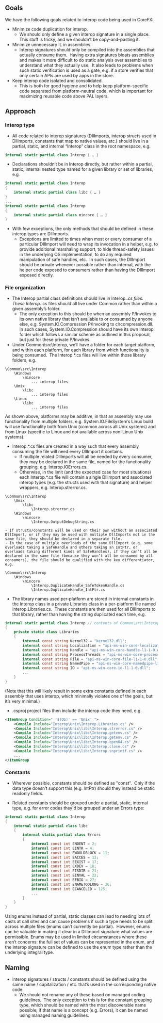 ## Goals
We have the following goals related to interop code being used in CoreFX:

- Minimize code duplication for interop.
	- We should only define a given interop signature in a single place.  This stuff is tricky, and we shouldn’t be copy-and-pasting it.
- Minimize unnecessary IL in assemblies.  
	- Interop signatures should only be compiled into the assemblies that actually consume them.  Having extra signatures bloats assemblies and makes it more difficult to do static analysis over assemblies to understand what they actually use.  It also leads to problems when such static verification is used as a gate, e.g. if a store verifies that only certain APIs are used by apps in the store.
- Keep interop code isolated and consolidated.
	- This is both for good hygiene and to help keep platform-specific code separated from platform-neutral code, which is important for maximizing reusable code above PAL layers.

## Approach

### Interop type
- All code related to interop signatures (DllImports, interop structs used in DllImports, constants that map to native values, etc.) should live in a partial, static, and internal “Interop” class in the root namespace, e.g.
```C#
internal static partial class Interop { … }
```

- Declarations shouldn’t be in Interop directly, but rather within a partial, static, internal nested type named for a given library or set of libraries, e.g.
```C#
internal static partial class Interop
{
    internal static partial class libc { … }
}
...
internal static partial class Interop
{
    internal static partial class mincore { … }
}
```
- With few exceptions, the only methods that should be defined in these interop types are DllImports.
	- Exceptions are limited to times when most or every consumer of a particular DllImport will need to wrap its invocation in a helper, e.g. to provide additional marshaling support, to hide thread-safety issues in the underlying OS implementation, to do any required manipulation of safe handles, etc.  In such cases, the DllImport should be private whenever possible rather than internal, with the helper code exposed to consumers rather than having the DllImport exposed directly.

### File organization
- The Interop partial class definitions should live in Interop.*.cs files.  These Interop.*.cs files should all live under Common rather than within a given assembly’s folder.
	- The only exception to this should be when an assembly P/Invokes to its own native library that isn’t available to or consumed by anyone else, e.g. System.IO.Compression P/Invoking to clrcompression.dll.  In such cases, System.IO.Compression should have its own Interop folder which follows a similar scheme as outlined in this proposal, but just for these private P/Invokes.
- Under Common\src\Interop, we’ll have a folder for each target platform, and within each platform, for each library from which functionality is being consumed.  The Interop.*.cs files will live within those library folders, e.g.
```
\Common\src\Interop
    \Windows
        \mincore
            ... interop files
	\Unix
        \libc
            ... interop files
    \Linux
        \libc
            ... interop files
```
As shown above, platforms may be additive, in that an assembly may use functionality from multiple folders, e.g. System.IO.FileSystem’s Linux build will use functionality both from Unix (common across all Unix systems) and from Linux (specific to Linux and not available across non-Linux Unix systems).
			 
- Interop.*.cs files are created in a way such that every assembly consuming the file will need every DllImport it contains.
	- If multiple related DllImports will all be needed by every consumer, they may be declared in the same file, named for the functionality grouping, e.g. Interop.IOErrors.cs.
	- Otherwise, in the limit (and the expected case for most situations) each Interop.*.cs file will contain a single DllImport and associated interop types (e.g. the structs used with that signature) and helper wrappers, e.g. Interop.strerror.cs.
```
\Common\src\Interop
    \Unix
        \libc
            \Interop.strerror.cs
    \Windows
        \mincore
            \Interop.OutputDebugString.cs
```

	- If structs/constants will be used on their own without an associated DllImport, or if they may be used with multiple DllImports not in the same file, they should be declared in a separate file.
	- In the case of multiple overloads of the same DllImport (e.g. some overloads taking a SafeHandle and others taking an IntPtr, or overloads taking different kinds of SafeHandles), if they can’t all be declared in the same file (because they won’t all be consumed by all consumers), the file should be qualified with the key differentiator, e.g.
```
\Common\src\Interop
    \Windows
        \mincore
            \Interop.DuplicateHandle_SafeTokenHandle.cs
            \Interop.DuplicateHandle_IntPtr.cs
```

- The library names used per-platform are stored in internal constants in the Interop class in a private Libraries class in a per-platform file named Interop.Libraries.cs.  These constants are then used for all DllImports to that library, rather than having the string duplicated each time, e.g.
```C#
internal static partial class Interop // contents of Common\src\Interop\Windows\Interop.Libraries.cs
{
    private static class Libraries
    {
        internal const string Kernel32 = "kernel32.dll";
        internal const string Localization = "api-ms-win-core-localization-l1-2-0.dll";
        internal const string Handle = "api-ms-win-core-handle-l1-1-0.dll";
        internal const string ProcessThreads = "api-ms-win-core-processthreads-l1-1-0.dll";
        internal const string File = "api-ms-win-core-file-l1-1-0.dll";
        internal const string NamedPipe = "api-ms-win-core-namedpipe-l1-1-0.dll";
        internal const string IO = "api-ms-win-core-io-l1-1-0.dll";
        ...
    }
}
```
(Note that this will likely result in some extra constants defined in each assembly that uses interop, which minimally violates one of the goals, but it’s very minimal.)
			 
- .csproj project files then include the interop code they need, e.g.
```XML
<ItemGroup Condition=" '$(OS)' == 'Unix' ">
    <Compile Include="Interop\Unix\Interop.Libraries.cs" />
    <Compile Include="Interop\Unix\libc\Interop.strerror.cs" />
    <Compile Include="Interop\Unix\libc\Interop.getenv.cs" />
    <Compile Include="Interop\Unix\libc\Interop.getenv.cs" />
    <Compile Include="Interop\Unix\libc\Interop.open64.cs" />
    <Compile Include="Interop\Unix\libc\Interop.close.cs" />
    <Compile Include="Interop\Unix\libc\Interop.snprintf.cs" />
    ...
</ItemGroup
```

### Constants
- Wherever possible, constants should be defined as "const".  Only if the data type doesn’t support this (e.g. IntPtr) should they instead be static readonly fields.

- Related constants should be grouped under a partial, static, internal type, e.g. for error codes they'd be grouped under an Errors type:
```C#
internal static partial class Interop
{
    internal static partial class libc
    {
        internal static partial class Errors
        {
            internal const int ENOENT = 2;
            internal const int EINTR = 4;
            internal const int EWOULDBLOCK = 11;
            internal const int EACCES = 13;
            internal const int EEXIST = 17;
            internal const int EXDEV = 18;
            internal const int EISDIR = 21;
            internal const int EINVAL = 22;
            internal const int EFBIG = 27;
            internal const int ENAMETOOLONG = 36;
            internal const int ECANCELED = 125;
            ...
        }
    }
}
```
Using enums instead of partial, static classes can lead to needing lots of casts at call sites and can cause problems if such a type needs to be split across multiple files (enums can’t currently be partial).  However, enums can be valuable in making it clear in a DllImport signature what values are permissible.  Enums may be used in limited circumstances where these aren’t concerns: the full set of values can be represented in the enum, and the interop signature can be defined to use the enum type rather than the underlying integral type.

## Naming
- Interop signatures / structs / constants should be defined using the same name / capitalization / etc. that’s used in the corresponding native code.
	- We should not rename any of these based on managed coding guidelines.  The only exception to this is for the constant grouping type, which should be named with the most discoverable name possible; if that name is a concept (e.g. Errors), it can be named using managed naming guidelines.
